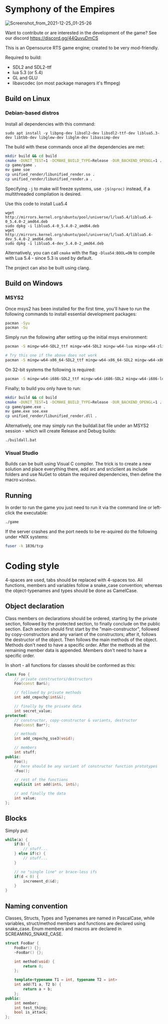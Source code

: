 # Symphony of the Empires
![Screenshot_from_2021-12-25_01-25-26](https://user-images.githubusercontent.com/75251578/147566379-c81de302-533e-43e8-9a50-88d3eb4d54af.png)

Want to contribute or are interested in the development of the game? See our discord https://discord.gg/44QuvuDmCS

This is an Opensource RTS game engine; created to be very mod-friendly.

Required to build:

* SDL2 and SDL2-ttf
* lua 5.3 (or 5.4)
* GL and GLU
* libavcodec (on most package managers it's ffmpeg)

## Build on Linux

### Debian-based distros
Install all dependencies with this command:
```
sudo apt install -y libpng-dev libsdl2-dev libsdl2-ttf-dev liblua5.3-dev libtbb-dev libglew-dev libglm-dev libassimp-dev
```

The build with these commands once all the dependencies are met:
```sh
mkdir build && cd build
cmake -DUNIT_TEST=1 -DCMAKE_BUILD_TYPE=Release -DUR_BACKEND_OPENGL=1 ..
cp game/game .
mv game soe
cp unified_render/libunified_render.so .
cp unified_render/libunified_render.a .
```

Specifying `-j` to make will freeze systems, use `-j$(nproc)` instead, if a multithreaded compilation is desired.

Use this code to install Lua5.4
```
wget http://mirrors.kernel.org/ubuntu/pool/universe/l/lua5.4/liblua5.4-0_5.4.0-2_amd64.deb
sudo dpkg -i liblua5.4-0_5.4.0-2_amd64.deb
wget http://mirrors.kernel.org/ubuntu/pool/universe/l/lua5.4/liblua5.4-dev_5.4.0-2_amd64.deb
sudo dpkg -i liblua5.4-dev_5.4.0-2_amd64.deb
```
Alternatively, you can call `cmake` with the flag `-Dlua54:BOOL=ON` to compile with Lua 5.4 - since 5.3 is used by default.

The project can also be built using clang.

## Build on Windows

### MSYS2
Once msys2 has been installed for the first time, you'll have to run the following commands to install essential development packages:
```sh
pacman -Syu
pacman -Su
```

Simply run the following after setting up the initial msys environment:
```sh
pacman -S mingw-w64-SDL2_ttf mingw-w64-SDL2 mingw-w64-lua mingw-w64-zlib

# Try this one if the above does not work
pacman -S mingw-w64-x86_64-SDL2_ttf mingw-w64-x86_64-SDL2 mingw-w64-x86_64-lua mingw-w64-x86_64-zlib
```

On 32-bit systems the following is required:
```sh
pacman -S mingw-w64-i686-SDL2_ttf mingw-w64-i686-SDL2 mingw-w64-i686-lua mingw-w64-i686-zlib
```

Finally; to build you only have to run:
```sh
mkdir build && cd build
cmake -DUNIT_TEST=1 -DCMAKE_BUILD_TYPE=Release -DUR_BACKEND_OPENGL=1 ..
cp game/game.exe .
mv game.exe soe.exe
cp unified_render/libunified_render.dll .
```

Alternatively, one may simply run the buildall.bat file under an MSYS2 session - which will create Release and Debug builds:
```sh
./buildall.bat
```

### Visual Studio
Builds can be built using Visual C compiler. The trick is to create a new solution and place everything there, add src and src\\client as include folders and use NuGet to obtain the required dependencies, then define the macro `windows`.

## Running
In order to run the game you just need to run it via the command line or left-click the executable:
```sh
./game
```

If the server crashes and the port needs to be re-aquired do the following under *NIX systems:
```sh
fuser -k 1836/tcp
```

# Coding style
4-spaces are used, tabs should be replaced with 4-spaces too. All functions, members and variables follow a
snake_case convention; whereas the object-typenames and types should be done as CamelCase.

## Object declaration
Class members on declarations should be ordered, starting by the private section, followed by the protected section, to
finally conclude on the public section. Each section should first start by the "main-constructor", followed by copy-constructors
and any variant of the constructors; after it, follows the destructor of the object. Then follows the main methods of the
object. Methods don't need to have a specific order. After the methods all the remaining member data is appended. Members
don't need to have a specific order.

In short - all functions for classes should be conformed as this:
```cpp
class Foo {
    // private constructors/destructors
    Foo(const Bar&);

    // followed by private methods
    int add_cmpxchg(int&&);

    // finally by the private data
    int secret_value;
protected:
    // constructor, copy-constructor & variants, destructor
    Foo(const Bar*);

    // methods
    int add_cmpxchg_sse3(void);

    // members
    int stuff;
public:
    Foo();
    // here should be any variant of constructor function prototypes
    ~Foo();

    // rest of the functions
    explicit int add(int&, int&);

    // and finally the data
    int value;
};
```

## Blocks
Simply put:
```cpp
while(a) {
    if(b) {
        // stuff...
    } else if(c) {
        // stuff...
    }

    // no "single line" or brace-less ifs
    if(d < 0) {
        increment_d(&d);
    }
}
```

## Naming convention
Classes, Structs, Types and Typenames are named in PascalCase, while variables, struct/method members and functions are declared using snake_case. Enum members and macros are declared in SCREAMING_SNAKE_CASE.

```cpp
struct FooBar {
    FooBar() {};
    ~FooBar() {};

    int method(void) {
        return 0;
    };

    template<typename T1 = int, typename T2 = int>
    int add(T1 a, T2 b) {
        return a + b;
    };
public:
    int member;
    int test_thing;
    bool is_attack;
};
